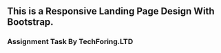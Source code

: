 ## This is a Responsive Landing Page Design With Bootstrap. 

### Assignment Task By TechForing.LTD

